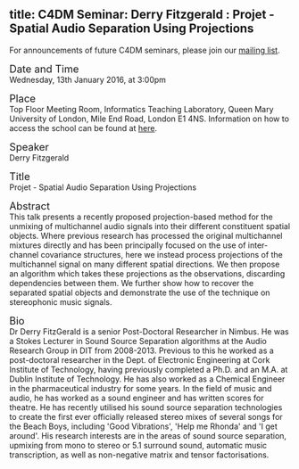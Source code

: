 title: C4DM Seminar: Derry Fitzgerald : Projet - Spatial Audio Separation Using Projections
-----------------

<p>For announcements of future C4DM seminars, please join our <a href="/seminars.html">mailing list</a>.</p>


<span style="font-size: 130%;">Date and Time</span></br>
Wednesday, 13th January 2016, at 3:00pm

<span style="font-size: 130%;">Place</span></br>
Top Floor Meeting Room, Informatics Teaching Laboratory, Queen Mary University of London, Mile End Road, London E1 4NS. Information on how to access the school can be found at <a href="http://www.eecs.qmul.ac.uk/contact-us/">here</a>.

<span style="font-size: 130%;">Speaker</span></br>
Derry Fitzgerald

<span style="font-size: 130%;">Title</span></br>
Projet - Spatial Audio Separation Using Projections

<span style="font-size: 130%;">Abstract</span></br>
This talk presents a recently proposed projection-based method for the unmixing of multichannel audio signals into their different constituent spatial objects. Where previous research has processed the original multichannel mixtures directly and has been principally focused on the use of inter-channel covariance structures, here we instead process projections of the multichannel signal on many different spatial directions. We then propose an algorithm which takes these projections as the observations, discarding dependencies between them. We further show how to recover the separated spatial objects and demonstrate the use of the technique on stereophonic music signals. 

<span style="font-size: 130%;">Bio</span></br>
Dr Derry FitzGerald is a senior Post-Doctoral Researcher in Nimbus. He was a Stokes Lecturer in Sound Source Separation algorithms at the Audio Research Group in DIT from 2008-2013. Previous to this he worked as a post-doctoral researcher in the Dept. of Electronic Engineering at Cork Institute of Technology, having previously completed a Ph.D. and an M.A. at Dublin Institute of Technology. He has also worked as a Chemical Engineer in the pharmaceutical industry for some years. In the field of music and audio, he has worked as a sound engineer and has written scores for theatre. He has recently utilised his sound source separation technologies to create the first ever officially released stereo mixes of several songs for the Beach Boys, including 'Good Vibrations', 'Help me Rhonda' and 'I get around'. His research interests are in the areas of sound source separation, upmixing from mono to stereo or 5.1 surround sound, automatic music transcription, as well as non-negative matrix and tensor factorisations. 
